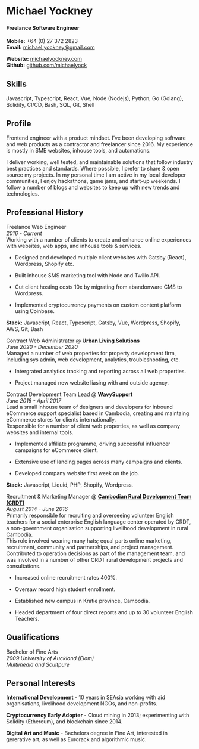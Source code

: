 # Michael Yockney

#### Freelance Software Engineer

**Mobile:** +64 (0) 27 372 2823<br>
**Email:** michael.yockney@gmail.com<br>

**Website:** [michaelyockney.com](https://michaelyockney.com)<br>
**Github:** [github.com/michaelyock](https://github.com/michaelyock)<br>

## Skills
Javascript, Typescript, React, Vue, Node (Nodejs), Python, Go (Golang), Solidity, CI/CD, Bash, SQL, Git, Shell<br>


## Profile

Frontend engineer with a product mindset. I’ve been developing software and web products as a contractor and freelancer since 2016. My experience is mostly in SME websites, inhouse tools, and automations.<br>

I deliver working, well tested, and maintainable solutions that follow industry best practices and standards. Where possible, I prefer to share & open source my projects. In my personal time I am active in my local developer communities, I enjoy hackathons, game jams, and start-up weekends. I follow a number of blogs and websites to keep up with new trends and technologies.<br>


## Professional History

Freelance Web Engineer<br>
*2016 - Current*<br>
Working with a number of clients to create and enhance online experiences with websites, web apps, and inhouse tools & services.<br>

- Designed and developed multiple client websites with Gatsby (React), Wordpress, Shopify etc.<br>

- Built inhouse SMS marketing tool with Node and Twilio API.<br>

- Cut client hosting costs 10x by migrating from abandonware CMS to Wordpress.<br>

- Implemented cryptocurrency payments on custom content platform using Coinbase.<br>

**Stack:** Javascript, React, Typescript, Gatsby, Vue, Wordpress, Shopify, AWS, Git, Bash<br>


Contract Web Administrator @ **[Urban Living Solutions](https://www.urbanlivingsolutions.com/)**<br>
*June 2020 - December 2020*<br>
Managed a number of web properties for property development firm, including sys admin, web development, analytics, troubleshooting, etc.<br>

- Intergrated analytics tracking and reporting across all web properties.<br>

- Project managed new website liasing with and outside agency.<br>


Contract Development Team Lead @ **[WavySupport](https://web.archive.org/web/20180810020109/http://wavysupport.com/)**<br>
*June 2016 - April 2017*<br>
Lead a small inhouse team of designers and developers for inbound eCommerce support specialist based in Cambodia, creating and maintaing eCommerce stores for clients internationally.<br>
Responsible for a number of client web properties, as well as company websites and internal tools.<br>

- Implemented affiliate programme, driving successful influencer campaigns for eCommerce client.<br>

- Extensive use of landing pages across many campaigns and clients.<br>

- Developed company website first week on the job.<br> 

**Stack:** Javascript, Liquid, PHP, Shopify, Wordpress.<br>


Recruitment & Marketing Manager @ **[Cambodian Rural Development Team (CRDT)](http://www.crdt.org.kh)**<br>
*August 2014 - June 2016*<br>
Primarily responsible for recruiting and overseeing volunteer English teachers for a social enterprise English language center operated by CRDT, a non-government organisation supporting livelihood development in rural Cambodia.<br> 
This role involved wearing many hats; equal parts online marketing, recruitment, community and partnerships, and project management.<br>
Contributed to operation decisions as part of the management team, and was involved in a number of other CRDT rural development projects and consultations.<br>

- Increased online recruitment rates 400%.<br>

- Oversaw record high student enrollment.<br>

- Established new campus in Kratie province, Cambodia.<br>

- Headed department of four direct reports and up to 30 volunteer English Teachers.<br>


## Qualifications

Bachelor of Fine Arts<br>
*2009 University of Auckland (Elam)*<br>
*Multimedia and Scultpure*<br>


## Personal Interests

**International Development** - 10 years in SEAsia working with aid organisations, livelihood development NGOs, and non-profits.<br>

**Cryptocurrency Early Adopter** - Cloud mining in 2013; experimenting with Solidity (Ethereum), and blockchain since 2014.<br>

**Digital Art and Music** - Bachelors degree in Fine Art, interested in gererative art, as well as Eurorack and algorithmic music.<br>
